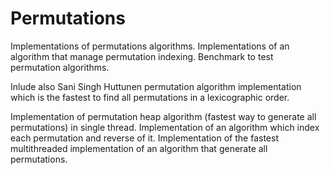# Permutations
Implementations of permutations algorithms. 
Implementations of an algorithm that manage permutation indexing. 
Benchmark to test permutation algorithms.

Inlude also Sani Singh Huttunen permutation algorithm implementation which is the fastest to find all permutations in a lexicographic order.

Implementation of permutation heap algorithm (fastest way to generate all permutations) in single thread.
Implementation of an algorithm which index each permutation and reverse of it.
Implementation of the fastest multithreaded implementation of an algorithm that generate all permutations.
